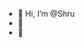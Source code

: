 - 👋 Hi, I’m @Shru
- 👀 
- 🌱 

<!---
Shrusharu/Shrusharu is a ✨ special ✨ repository because its `README.md` (this file) appears on your GitHub profile.
You can click the Preview link to take a look at your changes.
--->
